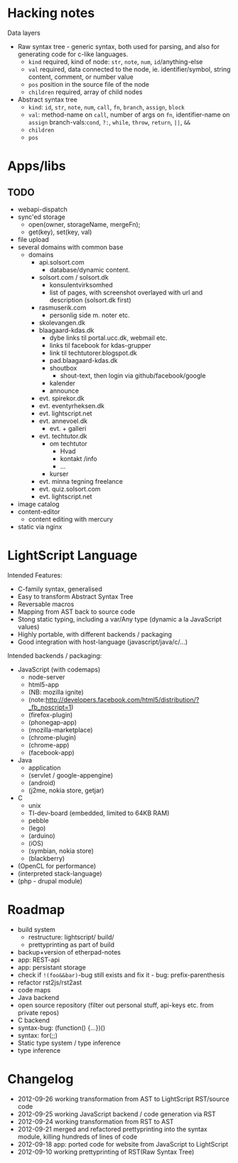 # Hacking notes
Data layers
- Raw syntax tree - generic syntax, both used for parsing, and also for generating code for c-like languages.
    - `kind` required, kind of node: `str`, `note`, `num`, `id`/anything-else
    - `val` required, data connected to the node, ie. identifier/symbol, string content, comment, or number value
    - `pos` position in the source file of the node
    - `children` required, array of child nodes
- Abstract syntax tree 
    - `kind`: `id`, `str`, `note`, `num`, `call`, `fn`, `branch`, `assign`, `block`
    - `val`: method-name on `call`, number of args on `fn`, identifier-name on `assign`
        branch-vals:`cond`, `?:`, `while`, `throw`, `return`, `||`, `&&`
    - `children`
    - `pos`

# Apps/libs
## TODO
- webapi-dispatch
- sync'ed storage
    - open(owner, storageName, mergeFn);
    - get(key), set(key, val)
- file upload
- several domains with common base
    - domains
        - api.solsort.com
            - database/dynamic content.
        - solsort.com / solsort.dk
            - konsulentvirksomhed
            - list of pages, with screenshot overlayed with url and description (solsort.dk first)
        - rasmuserik.com
            - personlig side m. noter etc.
        - skolevangen.dk
        - blaagaard-kdas.dk
            - dybe links til portal.ucc.dk, webmail etc.
            - links til facebook for kdas-grupper
            - link til techtutorer.blogspot.dk
            - pad.blaagaard-kdas.dk
            - shoutbox
                - shout-text, then login via github/facebook/google
            - kalender
            - announce
        - evt. spirekor.dk
        - evt. eventyrheksen.dk
        - evt. lightscript.net
        - evt. annevoel.dk
            - evt. + galleri
        - evt. techtutor.dk
            - om techtutor
                - Hvad
                - kontakt /info
                - ...
            - kurser
        - evt. minna tegning freelance
        - evt. quiz.solsort.com
        - evt. lightscript.net
- image catalog
- content-editor
    - content editing with mercury
- static via nginx

# LightScript Language

Intended Features:
- C-family syntax, generalised
- Easy to transform Abstract Syntax Tree
- Reversable macros 
- Mapping from AST back to source code
- Stong static typing, including a var/Any type (dynamic a la JavaScript values)
- Highly portable, with different backends / packaging
- Good integration with host-language (javascript/java/c/...)

Intended backends / packaging:
- JavaScript (with codemaps)
    - node-server
    - html5-app
    - (NB: mozilla ignite)
    - (note:http://developers.facebook.com/html5/distribution/?_fb_noscript=1)
    - (firefox-plugin)
    - (phonegap-app)
    - (mozilla-marketplace)
    - (chrome-plugin)
    - (chrome-app)
    - (facebook-app)
- Java
    - application
    - (servlet / google-appengine)
    - (android)
    - (j2me, nokia store, getjar)
- C
    - unix
    - TI-dev-board (embedded, limited to 64KB RAM)
    - pebble
    - (lego)
    - (arduino)
    - (iOS)
    - (symbian, nokia store)
    - (blackberry)
- (OpenCL for performance)
- (interpreted stack-language)
- (php - drupal module)

# Roadmap

- build system
    - restructure: lightscript/ build/
    - prettyprinting as part of build
- backup+version of etherpad-notes
- app: REST-api
- app: persistant storage
- check if `!(foo&&bar)`-bug still exists and fix it - bug: prefix-parenthesis
- refactor rst2js/rst2ast
- code maps
- Java backend
- open source repository (filter out personal stuff, api-keys etc. from private repos)
- C backend
- syntax-bug: (function() {...})()
- syntax: for(;;)
- Static type system / type inference
- type inference

# Changelog

- 2012-09-26 working transformation from AST to LightScript RST/source code
- 2012-09-25 working JavaScript backend / code generation via RST
- 2012-09-24 working transformation from RST to AST
- 2012-09-21 merged and refactored prettyprinting into the syntax module, killing hundreds of lines of code
- 2012-09-18 app: ported code for website from JavaScript to LightScript
- 2012-09-10 working prettyprinting of RST(Raw Syntax Tree)





